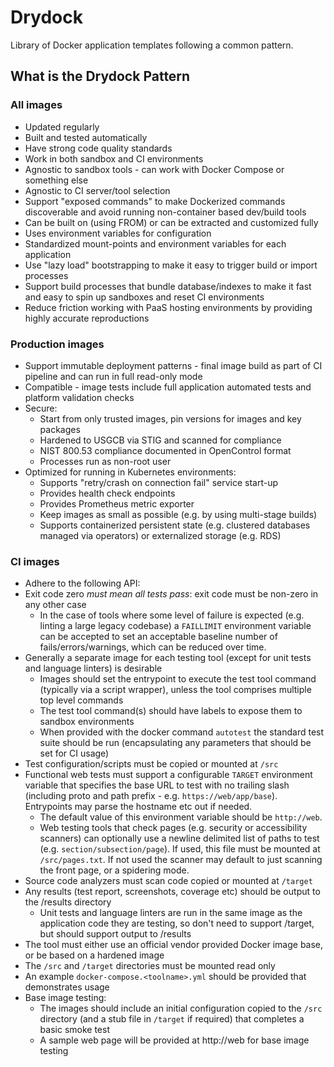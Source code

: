 # Drydock

Library of Docker application templates following a common pattern.

## What is the Drydock Pattern

### All images

* Updated regularly
* Built and tested automatically
* Have strong code quality standards
* Work in both sandbox and CI environments
* Agnostic to sandbox tools - can work with Docker Compose or something else
* Agnostic to CI server/tool selection
* Support "exposed commands" to make Dockerized commands discoverable and avoid running non-container based dev/build tools
* Can be built on (using FROM) or can be extracted and customized fully
* Uses environment variables for configuration
* Standardized mount-points and environment variables for each application
* Use "lazy load" bootstrapping to make it easy to trigger build or import processes
* Support build processes that bundle database/indexes to make it fast and easy to spin up sandboxes and reset CI environments
* Reduce friction working with PaaS hosting environments by providing highly accurate reproductions

### Production images

* Support immutable deployment patterns - final image build as part of CI pipeline and can run in full read-only mode
* Compatible - image tests include full application automated tests and platform validation checks
* Secure:
  * Start from only trusted images, pin versions for images and key packages
  * Hardened to USGCB via STIG and scanned for compliance
  * NIST 800.53 compliance documented in OpenControl format
  * Processes run as non-root user
* Optimized for running in Kubernetes environments:
  * Supports "retry/crash on connection fail" service start-up
  * Provides health check endpoints
  * Provides Prometheus metric exporter
  * Keep images as small as possible (e.g. by using multi-stage builds)
  * Supports containerized persistent state (e.g. clustered databases managed via operators) or externalized storage (e.g. RDS)

### CI images

* Adhere to the following API:
* Exit code zero *must mean all tests pass*: exit code must be non-zero in any other case
  * In the case of tools where some level of failure is expected (e.g. linting a large legacy codebase) a `FAILLIMIT` environment variable can be accepted to set an acceptable baseline number of fails/errors/warnings, which can be reduced over time.
* Generally a separate image for each testing tool (except for unit tests and language linters) is desirable
  * Images should set the entrypoint to execute the test tool command (typically via a script wrapper), unless the tool comprises multiple top level commands
  * The test tool command(s) should have labels to expose them to sandbox environments
  * When provided with the docker command `autotest` the standard test suite should be run (encapsulating any parameters that should be set for CI usage)
* Test configuration/scripts must be copied or mounted at `/src`
* Functional web tests must support a configurable `TARGET` environment variable that specifies the base URL to test with no trailing slash (including proto and path prefix - e.g. `https://web/app/base`). Entrypoints may parse the hostname etc out if needed.
  * The default value of this environment variable should be `http://web`.
  * Web testing tools that check pages (e.g. security or accessibility scanners) can optionally use a newline delimited list of paths to test (e.g. `section/subsection/page`). If used, this file must be mounted at `/src/pages.txt`. If not used the scanner may default to just scanning the front page, or a spidering mode.
* Source code analyzers must scan code copied or mounted at `/target`
* Any results (test report, screenshots, coverage etc) should be output to the /results directory
  * Unit tests and language linters are run in the same image as the application code they are testing, so don't need to support /target, but should support output to /results
* The tool must either use an official vendor provided Docker image base, or be based on a hardened image
* The `/src` and `/target` directories must be mounted read only
* An example `docker-compose.<toolname>.yml` should be provided that demonstrates usage
* Base image testing:
  * The images should include an initial configuration copied to the `/src` directory (and a stub file in `/target` if required) that completes a basic smoke test
  * A sample web page will be provided at http://web for base image testing
